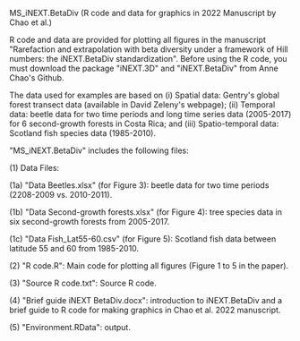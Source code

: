 MS_iNEXT.BetaDiv (R code and data for graphics in 2022 Manuscript by Chao et al.)

R code and data are provided for plotting all figures in the manuscript "Rarefaction and extrapolation with beta diversity under a framework of Hill numbers: the iNEXT.BetaDiv standardization". Before using the R code, you must download the package "iNEXT.3D" and "iNEXT.BetaDiv" from Anne Chao's Github. 

The data used for examples are based on (i) Spatial data: Gentry's global forest transect data (available in David Zeleny's webpage); (ii) Temporal data: beetle data for two time periods and long time series data (2005-2017) for 6 second-growth forests in Costa Rica; and (iii) Spatio-temporal data: Scotland fish species data (1985-2010).  

"MS_iNEXT.BetaDiv" includes the following files:

(1) Data Files: 

  (1a) "Data Beetles.xlsx" (for Figure 3): beetle data for two time periods (2208-2009 vs. 2010-2011).
  
  (1b) "Data Second-growth forests.xlsx" (for Figure 4): tree species data in six second-growth forests from 2005-2017.
  
  (1c) "Data Fish_Lat55-60.csv" (for Figure 5): Scotland fish data between latitude 55 and 60 from 1985-2010.

(2) "R code.R": Main code for plotting all figures (Figure 1 to 5 in the paper).

(3) "Source R code.txt": Source R code. 

(4) "Brief guide iNEXT BetaDiv.docx": introduction to iNEXT.BetaDiv and a brief guide to R code for making graphics in Chao et al. 2022 manuscript.

(5) "Environment.RData": output.
